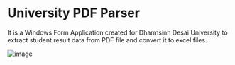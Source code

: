 # University PDF Parser
It is a Windows Form Application created for Dharmsinh Desai University to extract student result data from PDF file and convert it to excel files.

![image](https://user-images.githubusercontent.com/14253195/72009847-b60f2200-327c-11ea-9686-159db8d2e094.png)
